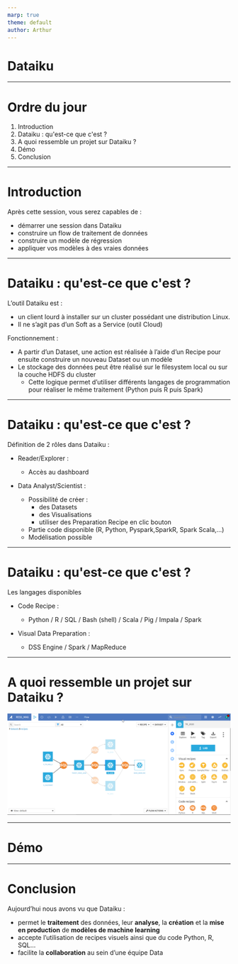 ```yaml
---
marp: true
theme: default
author: Arthur
---
```

<style>
:root {
    --color-background: #FFFFFF !important;
	--color-foreground: #101010 !important;
    }

</style>

<!-- _class: lead -->

# Dataiku

---
<!-- paginate: true -->

# Ordre du jour
1. Introduction
2. Dataiku : qu'est-ce que c'est ?
3. A quoi ressemble un projet sur Dataiku ?
4. Démo
5. Conclusion

---
# Introduction
Après cette session, vous serez capables de :

- démarrer une session dans Dataiku
- construire un flow de traitement de données
- construire un modèle de régression
- appliquer vos modèles à des vraies données

---
# Dataiku : qu'est-ce que c'est ?
L’outil Dataiku est :
- un client lourd à installer sur un cluster possédant une distribution Linux. 
- Il ne s’agit pas d’un Soft as a Service (outil Cloud)

Fonctionnement : 
- A partir d’un Dataset, une action est réalisée à l’aide d’un Recipe pour ensuite construire un nouveau Dataset ou un modèle
- Le stockage des données peut être réalisé sur le filesystem local ou sur la couche HDFS du cluster
  - Cette logique permet d’utiliser différents langages de programmation pour réaliser le même traitement (Python puis R puis Spark)

---
# Dataiku : qu'est-ce que c'est ?
Définition de 2 rôles dans Dataiku :

- Reader/Explorer : 
  - Accès au dashboard

- Data Analyst/Scientist :
  - Possibilité de créer :
    - des Datasets
    - des Visualisations
    - utiliser des Preparation Recipe en clic bouton
  - Partie code disponible (R, Python, Pyspark,SparkR, Spark Scala,...) 
  - Modélisation possible 

---
# Dataiku : qu'est-ce que c'est ?
Les langages disponibles

- Code Recipe : 
  - Python / R / SQL / Bash (shell) / Scala / Pig / Impala / Spark

- Visual Data Preparation :
  - DSS Engine / Spark / MapReduce


---
# A quoi ressemble un projet sur Dataiku ?

![width:1200px](images/flow.png)

---
# Démo

---
# Conclusion
Aujourd’hui nous avons vu que Dataiku :

- permet le **traitement** des données, leur **analyse**, la **création** et la **mise en production** de **modèles de machine learning**
- accepte l’utilisation de recipes visuels ainsi que du code Python, R, SQL…
- facilite la **collaboration** au sein d’une équipe Data


